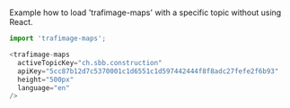#

Example how to load 'trafimage-maps' with a specific topic without using React.

```js
import 'trafimage-maps';

<trafimage-maps
  activeTopicKey="ch.sbb.construction"
  apiKey="5cc87b12d7c5370001c1d6551c1d597442444f8f8adc27fefe2f6b93"
  height="500px"
  language="en"
/>
```
